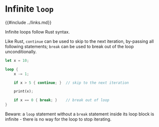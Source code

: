 Infinite `loop`
===============

{{#include ../links.md}}

Infinite loops follow Rust syntax.

Like Rust, `continue` can be used to skip to the next iteration, by-passing all following statements;
`break` can be used to break out of the loop unconditionally.

```rust no_run
let x = 10;

loop {
    x -= 1;

    if x > 5 { continue; }  // skip to the next iteration

    print(x);

    if x == 0 { break; }    // break out of loop
}
```

Beware: a `loop` statement without a `break` statement inside its loop block is infinite -
there is no way for the loop to stop iterating.
